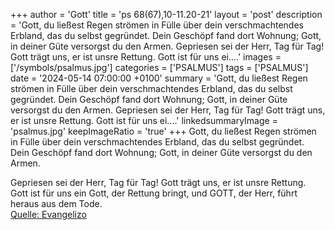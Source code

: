 +++
author = 'Gott'
title = 'ps 68(67),10-11.20-21'
layout = 'post'
description = 'Gott, du ließest Regen strömen in Fülle  über dein verschmachtendes Erbland, das du selbst gegründet. Dein Geschöpf fand dort Wohnung;  Gott, in deiner Güte versorgst du den Armen.  Gepriesen sei der Herr, Tag für Tag!  Gott trägt uns, er ist unsre Rettung. Gott ist für uns ei....'
images = ['/symbols/psalmus.jpg']
categories = ['PSALMUS']
tags = ['PSALMUS']
date = '2024-05-14 07:00:00 +0100'
summary = 'Gott, du ließest Regen strömen in Fülle  über dein verschmachtendes Erbland, das du selbst gegründet. Dein Geschöpf fand dort Wohnung;  Gott, in deiner Güte versorgst du den Armen.  Gepriesen sei der Herr, Tag für Tag!  Gott trägt uns, er ist unsre Rettung. Gott ist für uns ei....'
linkedsummaryImage = 'psalmus.jpg'
keepImageRatio = 'true'
+++
Gott, du ließest Regen strömen in Fülle 
über dein verschmachtendes Erbland, das du selbst gegründet.
Dein Geschöpf fand dort Wohnung; 
Gott, in deiner Güte versorgst du den Armen.

Gepriesen sei der Herr, Tag für Tag! 
Gott trägt uns, er ist unsre Rettung.
Gott ist für uns ein Gott, der Rettung bringt, 
und GOTT, der Herr, führt heraus aus dem Tode.<!--more--><br> [Quelle: Evangelizo](https://evangeliumtagfuertag.org/DE/gospel)